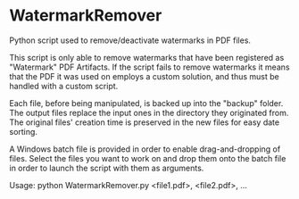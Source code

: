 # WatermarkRemover
Python script used to remove/deactivate watermarks in PDF files.

This script is only able to remove watermarks that have been registered as "Watermark" PDF Artifacts. If the script fails to remove watermarks it means that the PDF it was used on employs a custom solution, and thus must be handled with a custom script.

Each file, before being manipulated, is backed up into the "backup" folder.
The output files replace the input ones in the directory they originated from. The original files' creation time is preserved in the new files for easy date sorting.

A Windows batch file is provided in order to enable drag-and-dropping of files. Select the files you want to work on and drop them onto the batch file in order to launch the script with them as arguments.

Usage: python WatermarkRemover.py <file1.pdf>, <file2.pdf>, ...
